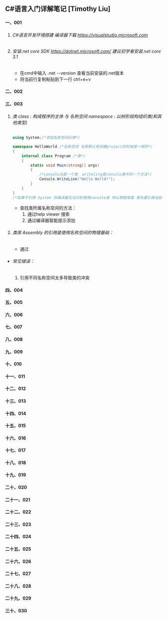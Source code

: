 ## C#语言入门详解笔记 [Timothy Liu]

#### 一、001

1. ###### C#语言开发环境搭建 编译器下载 https://visualstudio.microsoft.com

2. ###### 安装.net core SDK https://dotnet.microsoft.com/  建议初学者安装.net core 3.1 

   - 在cmd中输入 .net --version 查看当前安装的.net版本
   - 将当前行复制粘贴到下一行 ctrl+e+v

#### 二、002

#### 三、003

1. ###### 类 class  :  构成程序的主体  与  名称空间 namespace  :   以树形结构组织类(和其他类型)

   ```C#
   using System;/*添加名称空间引用*/
   
   namespace HelloWorld /*名称空间 名称默认和创建project的时候是一样的*/
   {
       internal class Program /*类*/
       {
           static void Main(string[] args)
           {
               /*console也是一个类  writeling是console类中的一个方法*/
               Console.WriteLine("Hello World!");
           }
       }
   }
   /*如果不引用 System 则编译器无法识别使用console类 所以想使用类 首先要引用当前需要使用的类所被包含的名称空间*/
   ```

   - 查找类所属名称空间的方法：
     1. 通过help viewer 搜索
     2. 通过编译器智能提示添加

2. ###### 类库 Assembly 的引用是使用名称空间的物理基础：

   - 通过

- ###### 常见错误：

  1. 引用不同名称空间太多导致类的冲突

#### 四、004

#### 五、005

#### 六、006

#### 七、007

#### 八、008

#### 九、009

#### 十、010

#### 十一、011

#### 十二、012

#### 十三、013

#### 十四、014

#### 十五、015

#### 十六、016

#### 十七、017

#### 十八、018

#### 十九、019

#### 二十、020

#### 二十一、021

#### 二十二、022

#### 二十三、023

#### 二十四、024

#### 二十五、025

#### 二十六、026

#### 二十七、027

#### 二十八、028

#### 二十九、029

#### 三十、030